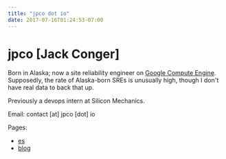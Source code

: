 ```yaml
---
title: "jpco dot io"
date: 2017-07-16T01:24:53-07:00
---
```


# jpco [Jack Conger]

Born in Alaska; now a site reliability engineer on [Google Compute Engine](https://cloud.google.com/compute).  Supposedly, the rate of Alaska-born SREs is unusually high, though I don't have real data to back that up.

Previously a devops intern at Silicon Mechanics.

Email: contact [at] jpco [dot] io

Pages:

 - [es](/es)
 - [blog](/blog)
